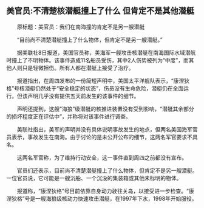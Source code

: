 ## 美官员:不清楚核潜艇撞上了什么 但肯定不是其他潜艇
　　原标题：美官员：我们在南海撞的肯定不是另一艘潜艇

　　“目前尚不清楚潜艇撞上了什么物体，但肯定不是另一艘潜艇。”

　　据美联社8日报道，美国官员称，美海军一艘攻击核潜艇在南海国际水域潜航时撞上了不明物体。该事件造成11名船员受伤，其中2人伤势被列为“中度”，而其他人则只是轻微擦伤。所有人都在潜艇上接受了治疗。

　　报道指出，在周四发布的一份简短声明中，美国太平洋舰队表示，“康涅狄格”号核潜艇仍然处于“安全稳定的状态”，伤员没有生命危险，潜艇仍在全面运行。但该声明几乎没有提供五天前发生的该事件的细节。

　　声明还提到，这艘“海狼”级潜艇的核推进装置没有受到影响，“潜艇其余部分的损坏程度正在评估中”，并称将对该事件进行调查。

　　美联社指出，美军的声明并没有具体说明事故发生的地点，但两名美国海军官员表示，事故发生在南海。由于讨论的是未公开公布的细节，这两名军官要求不具名。

　　这两名军官称，为了维持行动安全，这一事件直到周四之前都没有宣布。

　　官员们还表示，目前尚不清楚潜艇撞上了什么物体，但肯定不是另一艘潜艇。一位官员说，它可能是一艘沉船、一个沉没的集装箱或其他未标明的物体。

　　报道称，“康涅狄格”号目前依靠自身动力驶往关岛，以接受进一步检查。“康涅狄格”号是一艘海狼级核动力快速攻击潜艇，在1997年下水，1998年开始服役。



